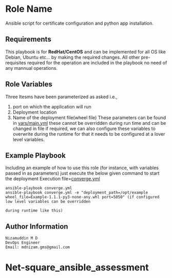 Role Name
=========

Ansible script for certificate configuration and python app installation.

Requirements
------------

This playbook is for **RedHat/CentOS** and can be implemented for all OS like Debian, Ubuntu etc... by making the required changes.
All other pre-requisites required for the operation are included in the playbook no need of any mannual operations.

Role Variables
--------------

Three Itesms have been parameterized as asked i.e., 
1. port on which the application will run
2. Deployment location
3. Name of the deployment file(wheel file)
These parameters can be found in [vars/main.yml](https://github.com/nizamgms/Net-square_ansible_assessment/blob/main/vars/main.yml) these cannot be overridden during run time and can be changed in file if required, we can also configure these variables to overwrite during the runtime for that it needs to be configured at a lover level variables.

Example Playbook
----------------

Including an example of how to use this role (for instance, with variables passed in as parameters)
just execute the below given command to start the deployment
Execution file=[converge.yml](https://github.com/nizamgms/Net-square_ansible_assessment/blob/main/molecule/default/converge.yml)

    ansible-playbook converge.yml 
    ansible-playbook converge.yml -e "deployment_path=/opt/example wheel_file=Example-1.1.1-py3-none-any.whl port=5050" (if configured low level variables can be overridden 
                                                                                                                           during runtime like this)


Author Information
------------------

    Nizamuddin M D
    DevOps Engineer
    Email: mdnizam.gms@gmail.com
    
# Net-square_ansible_assessment
